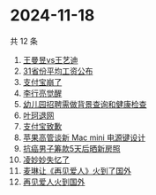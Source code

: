 # 2024-11-18

共 12 条

<!-- BEGIN ZHIHUSEARCH -->
<!-- 最后更新时间 Mon Nov 18 2024 10:30:27 GMT+0800 (China Standard Time) -->
1. [王曼昱vs王艺迪](https://www.zhihu.com/search?q=王曼昱vs王艺迪)
1. [31省份平均工资公布](https://www.zhihu.com/search?q=31省份平均工资公布)
1. [支付宝崩了](https://www.zhihu.com/search?q=支付宝崩了)
1. [李行亮觉醒](https://www.zhihu.com/search?q=李行亮觉醒)
1. [幼儿园招聘需做背景查询和健康检查](https://www.zhihu.com/search?q=幼儿园招聘需做背景查询和健康检查)
1. [叶珂退网](https://www.zhihu.com/search?q=叶珂退网)
1. [支付宝致歉](https://www.zhihu.com/search?q=支付宝致歉)
1. [苹果高管谈新 Mac mini 电源键设计](https://www.zhihu.com/search?q=苹果高管谈新%20Mac%20mini%20电源键设计)
1. [抗癌男子筹款5天后晒新房照](https://www.zhihu.com/search?q=抗癌男子筹款5天后晒新房照)
1. [凌妙妙失忆了](https://www.zhihu.com/search?q=凌妙妙失忆了)
1. [麦琳让《再见爱人》火到了国外](https://www.zhihu.com/search?q=麦琳让《再见爱人》火到了国外)
1. [再见爱人火到国外](https://www.zhihu.com/search?q=再见爱人火到国外)
<!-- END ZHIHUSEARCH -->
